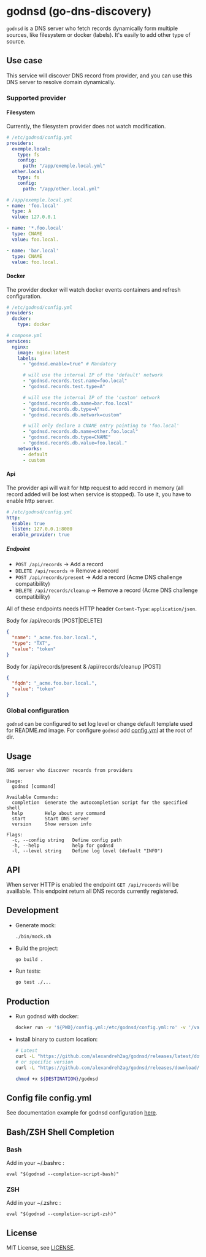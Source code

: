 # godnsd (go-dns-discovery)

`godnsd` is a DNS server who fetch records dynamically form multiple sources, like filesystem or docker (labels).
It's easily to add other type of source.

## Use case

This service will discover DNS record from provider, and you can use this DNS server to resolve domain dynamically.

### Supported provider

#### Filesystem

Currently, the filesystem provider does not watch modification.

```yaml
# /etc/godnsd/config.yml
providers:
  exemple.local:
    type: fs
    config:
      path: "/app/exemple.local.yml"
  other.local:
    type: fs
    config:
      path: "/app/other.local.yml"
```

```yaml
# /app/exemple.local.yml
- name: 'foo.local'
  type: A
  value: 127.0.0.1

- name: '*.foo.local'
  type: CNAME
  value: foo.local.

- name: 'bar.local'
  type: CNAME
  value: foo.local.
```

#### Docker

The provider docker will watch docker events containers and refresh configuration.

```yaml
# /etc/godnsd/config.yml
providers:
  docker:
    type: docker
```

```yaml
# compose.yml
services:
  nginx:
    image: nginx:latest
    labels:
      - "godnsd.enable=true" # Mandatory

      # will use the internal IP of the 'default' network
      - "godnsd.records.test.name=foo.local" 
      - "godnsd.records.test.type=A"

      # will use the internal IP of the 'custom' network
      - "godnsd.records.db.name=bar.foo.local"
      - "godnsd.records.db.type=A"
      - "godnsd.records.db.network=custom"

      # will only declare a CNAME entry pointing to 'foo.local'
      - "godnsd.records.db.name=other.foo.local"
      - "godnsd.records.db.type=CNAME"
      - "godnsd.records.db.value=foo.local."
    networks:
      - default
      - custom
```

#### Api

The provider api will wait for http request to add record in memory (all record added will be lost when service is stopped).
To use it, you have to enable http server.

```yaml
# /etc/godnsd/config.yml
http:
  enable: true
  listen: 127.0.0.1:8080
  enable_provider: true
```

##### Endpoint

* `POST /api/records` -> Add a record
* `DELETE /api/records` -> Remove a record
* `POST /api/records/present` -> Add a record (Acme DNS challenge compatibility)
* `DELETE /api/records/cleanup` -> Remove a record (Acme DNS challenge compatibility)

All of these endpoints needs HTTP header `Content-Type`: `application/json`.

Body for /api/records [POST|DELETE]

```json
{
  "name": "_acme.foo.bar.local.",
  "type": "TXT",
  "value": "token"
}
```

Body for /api/records/present & /api/records/cleanup [POST]

```json
{
  "fqdn": "_acme.foo.bar.local.",
  "value": "token"
}
```

### Global configuration

`godnsd` can be configured to set log level or change default template used for README.md image.
For configure `godnsd` add [config.yml](doc/examples/config.yml) at the root of dir.

## Usage

```help
DNS server who discover records from providers

Usage:
  godnsd [command]

Available Commands:
  completion  Generate the autocompletion script for the specified shell
  help        Help about any command
  start       Start DNS server
  version     Show version info

Flags:
  -c, --config string   Define config path
  -h, --help            help for godnsd
  -l, --level string    Define log level (default "INFO")

```

## API

When server HTTP is enabled the endpoint `GET /api/records` will be availlable.
This endpoint return all DNS records currently registered.

## Development

* Generate mock:

  ```bash
  ./bin/mock.sh
  ```

* Build the project:

  ```bash
  go build .
  ```

* Run tests:

  ```bash
  go test ./...
  ```

## Production

* Run godnsd with docker:

  ```bash
  docker run -v '${PWD}/config.yml:/etc/godnsd/config.yml:ro' -v '/var/run/docker.sock:/var/run/docker.sock:ro' -p '53:53/udp' alexandreh2ag/godnsd:${VERSION}
  ```

* Install binary to custom location:

  ```bash
  # Latest
  curl -L "https://github.com/alexandreh2ag/godnsd/releases/latest/download/godnsd_$(uname -s)_$(uname -m)" -o ${DESTINATION}/godnsd
  # or specific version
  curl -L "https://github.com/alexandreh2ag/godnsd/releases/download/${VERSION}/godnsd_$(uname -s)_$(uname -m)" -o ${DESTINATION}/godnsd
  
  chmod +x ${DESTINATION}/godnsd
  ```

## Config file config.yml

See documentation example for godnsd configuration [here](doc/examples/config.yml).

## Bash/ZSH Shell Completion

### Bash

Add in your ~/.bashrc :
```
eval "$(godnsd --completion-script-bash)"
```

### ZSH

Add in your ~/.zshrc :
```
eval "$(godnsd --completion-script-zsh)"
```

## License

MIT License, see [LICENSE](LICENSE.md).
